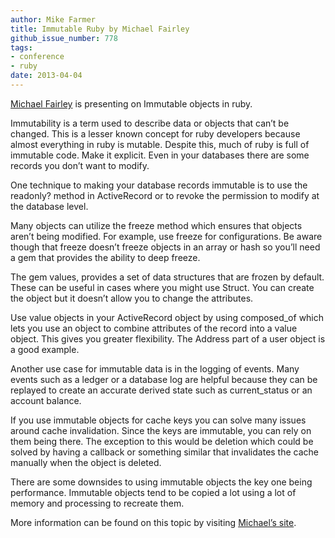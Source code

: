 ```yaml
---
author: Mike Farmer
title: Immutable Ruby by Michael Fairley
github_issue_number: 778
tags:
- conference
- ruby
date: 2013-04-04
---
```


[Michael Fairley](https://twitter.com/michaelfairley) is presenting on Immutable objects in ruby.

Immutability is a term used to describe data or objects that can’t be changed. This is a lesser known concept for ruby developers because almost everything in ruby is mutable. Despite this, much of ruby is full of immutable code. Make it explicit. Even in your databases there are some records you don’t want to modify.

One technique to making your database records immutable is to use the readonly? method in ActiveRecord or to revoke the permission to modify at the database level.

Many objects can utilize the freeze method which ensures that objects aren’t being modified. For example, use freeze for configurations. Be aware though that freeze doesn’t freeze objects in an array or hash so you’ll need a gem that provides the ability to deep freeze.

The gem values, provides a set of data structures that are frozen by default. These can be useful in cases where you might use Struct. You can create the object but it doesn’t allow you to change the attributes.

Use value objects in your ActiveRecord object by using composed_of which lets you use an object to combine attributes of the record into a value object. This gives you greater flexibility. The Address part of a user object is a good example.

Another use case for immutable data is in the logging of events. Many events such as a ledger or a database log are helpful because they can be replayed to create an accurate derived state such as current_status or an account balance.

If you use immutable objects for cache keys you can solve many issues around cache invalidation. Since the keys are immutable, you can rely on them being there. The exception to this would be deletion which could be solved by having a callback or something similar that invalidates the cache manually when the object is deleted.

There are some downsides to using immutable objects the key one being performance. Immutable objects tend to be copied a lot using a lot of memory and processing to recreate them.

More information can be found on this topic by visiting [Michael’s site](http://goo.gl/Esa7r).
